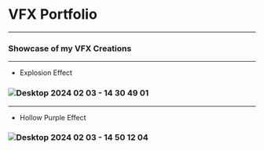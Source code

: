 # VFX Portfolio
 -------------------------------
 ### Showcase of my VFX Creations
--------------------------------------------------------------
- Explosion Effect


### ![Desktop 2024 02 03 - 14 30 49 01](https://github.com/Wigaloo/VFX-Portfolio/assets/147951408/ec33b7d4-3c66-4799-a09c-f0fd4d7468db)

------------------------------------------------------------

- Hollow Purple Effect


 ### ![Desktop 2024 02 03 - 14 50 12 04](https://github.com/Wigaloo/VFX-Portfolio/assets/147951408/3d18d6c2-3904-49fd-ab0f-c8d6e1fe0bc9)
